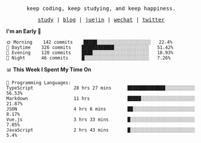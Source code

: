 <p align="center">
  <samp>
    <span>keep coding, keep studying, and keep happiness.</span>
  </samp>
</p>

<p align="center">
  <samp>
    <a href="https://github.com/ouduidui/fe-study">study</a> |
    <a href="https://ouduidui.cn">blog</a>  |
    <a href="https://juejin.cn/user/4309700183594366">juejin</a> |
    <a href="https://user-images.githubusercontent.com/54696834/159862985-5fbb577a-ba1b-4941-9f99-98cee13b7a60.jpeg">wechat</a> |
    <a href="https://twitter.com/ouduidui">twitter</a>
  </samp>
</p>

<!--START_SECTION:waka-->
**I'm an Early 🐤** 

```text
🌞 Morning    142 commits    █████░░░░░░░░░░░░░░░░░░░░   22.4% 
🌆 Daytime    326 commits    ████████████░░░░░░░░░░░░░   51.42% 
🌃 Evening    120 commits    ████░░░░░░░░░░░░░░░░░░░░░   18.93% 
🌙 Night      46 commits     █░░░░░░░░░░░░░░░░░░░░░░░░   7.26%

```


📊 **This Week I Spent My Time On** 

```text
💬 Programming Languages: 
TypeScript               28 hrs 27 mins      ██████████████░░░░░░░░░░░   56.53% 
Markdown                 11 hrs              █████░░░░░░░░░░░░░░░░░░░░   21.87% 
JSON                     4 hrs 6 mins        ██░░░░░░░░░░░░░░░░░░░░░░░   8.17% 
Vue.js                   3 hrs 33 mins       █░░░░░░░░░░░░░░░░░░░░░░░░   7.05% 
JavaScript               2 hrs 43 mins       █░░░░░░░░░░░░░░░░░░░░░░░░   5.4%

```


<!--END_SECTION:waka-->
